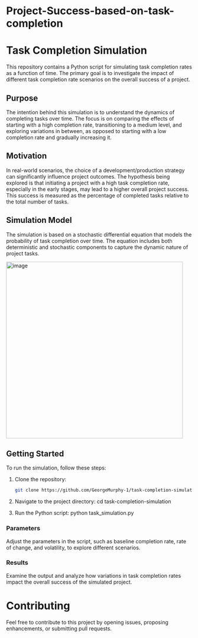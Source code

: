 # Project-Success-based-on-task-completion
# Task Completion Simulation

This repository contains a Python script for simulating task completion rates as a function of time. The primary goal is to investigate the impact of different task completion rate scenarios on the overall success of a project.

## Purpose

The intention behind this simulation is to understand the dynamics of completing tasks over time. The focus is on comparing the effects of starting with a high completion rate, transitioning to a medium level, and exploring variations in between, as opposed to starting with a low completion rate and gradually increasing it.

## Motivation

In real-world scenarios, the choice of a development/production strategy can significantly influence project outcomes. The hypothesis being explored is that initiating a project with a high task completion rate, especially in the early stages, may lead to a higher overall project success. This success is measured as the percentage of completed tasks relative to the total number of tasks.

## Simulation Model

The simulation is based on a stochastic differential equation that models the probability of task completion over time. The equation includes both deterministic and stochastic components to capture the dynamic nature of project tasks.

<img width="478" alt="image" src="https://github.com/GeorgeMurphy-1/Project-Success-based-on-task-completion/assets/143225708/7a5016b9-b536-4fb6-a1ba-1da70da519be">





## Getting Started

To run the simulation, follow these steps:

1. Clone the repository:

   ```bash
   git clone https://github.com/GeorgeMurphy-1/task-completion-simulation.git

 1. Navigate to the project directory: cd task-completion-simulation

 2. Run the Python script: python task_simulation.py
    
### Parameters
Adjust the parameters in the script, such as baseline completion rate, rate of change, and volatility, to explore different scenarios.

### Results
Examine the output and analyze how variations in task completion rates impact the overall success of the simulated project.

# Contributing
Feel free to contribute to this project by opening issues, proposing enhancements, or submitting pull requests.

